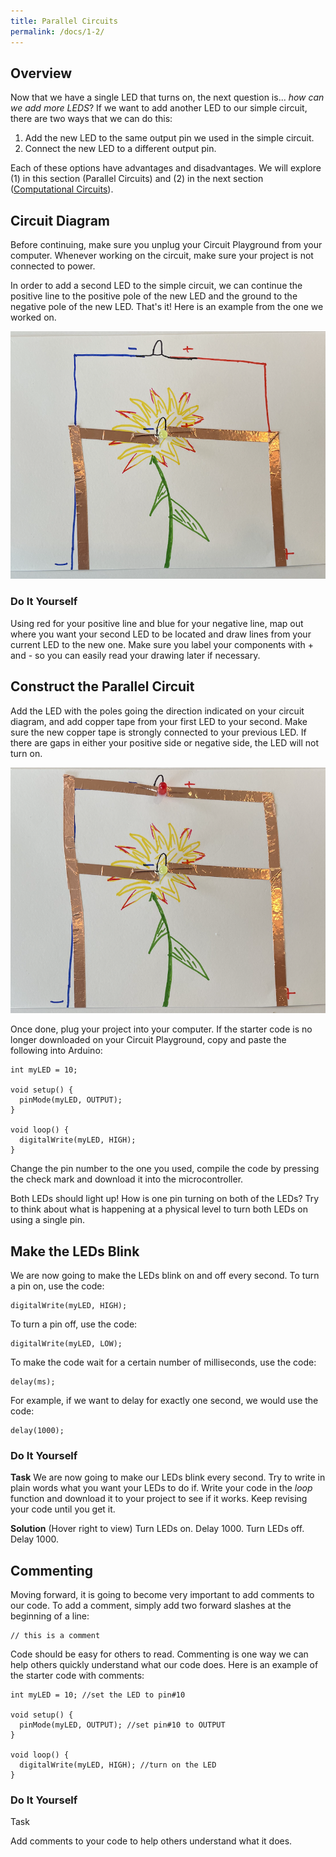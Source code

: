 ```yaml
---
title: Parallel Circuits
permalink: /docs/1-2/
---
```

## Overview
Now that we have a single LED that turns on, the next question is... *how can we add more LEDS*?
If we want to add another LED to our simple circuit, there are two ways that we
can do this:
1. Add the new LED to the same output pin we used in the simple circuit.
2. Connect the new LED to a different output pin.

Each of these options have advantages and disadvantages. We will explore (1)
in this section (Parallel Circuits) and (2) in the next section ([Computational Circuits](../1-3/)).

## Circuit Diagram
<span class="important">Before continuing, make sure you unplug your Circuit Playground from your
computer. Whenever working on the circuit, make sure your project is not connected
to power.</span>

In order to add a second LED to the simple circuit, we can continue the positive
line to the positive pole of the new LED and the ground to the negative pole of the
new LED. That's it! Here is an example from the one we worked on.

![parallel circuit diagram](../images/1-2_circuit-diagram.png)

### Do It Yourself
Using red for your positive line and blue for your negative line, map out where
you want your second LED to be located and draw lines from your current LED to
the new one. Make sure you label your components with + and - so you can easily
read your drawing later if necessary.

## Construct the Parallel Circuit
Add the LED with the poles going the direction indicated on your circuit diagram,
and add copper tape from your first LED to your second. Make sure the new copper
tape is strongly connected to your previous LED. If there are gaps in either your
positive side or negative side, the LED will not turn on.

![parallel circuit craft](../images/1-2_parallel-circuit.png)

Once done, plug your project into your computer. If the starter code is no longer
downloaded on your Circuit Playground, copy and paste the following into Arduino:

```
int myLED = 10;

void setup() {
  pinMode(myLED, OUTPUT);
}

void loop() {
  digitalWrite(myLED, HIGH);
}
```

Change the pin number to the one you used, compile the code by pressing the check mark
and download it into the microcontroller.

Both LEDs should light up! <span class="think">How is one pin turning on both of the LEDs? Try to think about what is happening at a physical level to turn both LEDs on using a single pin.</span>

## Make the LEDs Blink
We are now going to make the LEDs blink on and off every second. To turn a pin on,
use the code:

```
digitalWrite(myLED, HIGH);
```

To turn a pin off, use the code:

```
digitalWrite(myLED, LOW);
```

To make the code wait for a certain number of milliseconds, use the code:

```
delay(ms);
```

For example, if we want to delay for exactly one second, we would use the code:

```
delay(1000);
```

### Do It Yourself

**Task** We are now going to make our LEDs blink every second. <span class="think">Try to write in plain words what you want your LEDs to do if.</span> Write your code in the *loop* function
and download it to your project to see if it works. Keep revising your code until
you get it.

**Solution** (Hover right to view) <span class="solution">Turn LEDs on. Delay 1000. Turn LEDs off. Delay 1000.</span>

## Commenting
Moving forward, it is going to become very important to add comments to our code.
To add a comment, simply add two forward slashes at the beginning of a line:

```
// this is a comment
```

Code should be easy for others to read. Commenting is one way we can help others
quickly understand what our code does. Here is an example of the starter code
with comments:

```
int myLED = 10; //set the LED to pin#10

void setup() {
  pinMode(myLED, OUTPUT); //set pin#10 to OUTPUT
}

void loop() {
  digitalWrite(myLED, HIGH); //turn on the LED
}
```

### Do It Yourself
<span class="task-header">Task</span>

<span class="task">Add comments to your code to help others understand what it does.</span>
